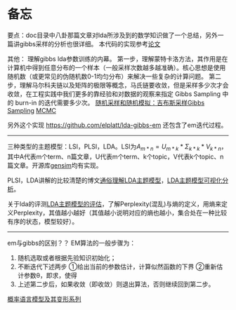 <script type="text/x-mathjax-config">
  MathJax.Hub.Config({
    extensions: ["tex2jax.js"],
    jax: ["input/TeX", "output/HTML-CSS"],
    tex2jax: {
      inlineMath: [ ['$','$'], ["\\(","\\)"] ],
      displayMath: [ ['$$','$$'], ["\\[","\\]"] ],
      processEscapes: true
    },
    "HTML-CSS": { availableFonts: ["TeX"] }
  });
</script>
<script type="text/javascript" src="http://cdn.mathjax.org/mathjax/latest/MathJax.js?config=default"></script>
# 备忘

要点：doc目录中八卦那篇文章对lda所涉及到的数学知识做了一个总结，另外一篇讲gibbs采样的分析也很详细。
本代码的实现参考[论文](http://www.pnas.org/content/101/suppl_1/5228.full.pdf)

其他：
理解gibbs lda参数训练的内幕。
第一步，理解蒙特卡洛方法，其作用是在计算机中得到任意分布的一个样本（一般采样次数越多越准确）。核心思想是使用随机数（或更常见的伪随机数0-1均匀分布）来解决一些复杂的计算问题。
第二步，理解马尔科夫链以及矩阵的极限等概念，马氏链要收敛，但是采样多少次才会收敛，在工程实践中我们更多的靠经验和对数据的观察来指定 Gibbs Sampling 中的 burn-in 的迭代需要多少次。
[随机采样和随机模拟：吉布斯采样Gibbs Sampling](http://blog.csdn.net/pipisorry/article/details/51373090)
[MCMC](http://www.ctolib.com/topics-105669.html)

另外这个实现 https://github.com/elplatt/lda-gibbs-em 还包含了em迭代过程。

---

三种类型的主题模型：LSI，PLSI，LDA。LSI为$A_{m*n}=U_{m*k}*\Sigma_{k*k}*V_{k*n}$，其中A代表m个term、n篇文章，U代表m个term、k个topic，V代表k个topic、n篇文章。开源库[gensim](https://github.com/mahatmaWM/gensim)均有实现。

PLSI，LDA讲解的比较清楚的博文[通俗理解LDA主题模型](http://blog.csdn.net/v_july_v/article/details/41209515)，[LDA主题模型可视化分析](http://cpsievert.github.io/LDAvis/reviews/vis/#topic=1&lambda=0&term=)。

关于lda的评测[LDA主题模型的评估](http://blog.csdn.net/pipisorry/article/details/42460023)，了解Perplexity(混乱)与熵的定义，用熵来定义Perplexity，其值越小越好（其值越小说明对应的熵也越小，集合处在一种比较有序的状态，模型较好）。

---

em与gibbs的区别？？
EM算法的一般步骤为：

1. 随机选取或者根据先验知识初始化；
2. 不断迭代下述两步
①给出当前的参数估计，计算似然函数的下界
②重新估计参数θ，即求，使得
3. 上述第二步后，如果收敛（即收敛）则退出算法，否则继续回到第二步。

[概率语言模型及其变形系列](http://www.52nlp.cn/%E6%A6%82%E7%8E%87%E8%AF%AD%E8%A8%80%E6%A8%A1%E5%9E%8B%E5%8F%8A%E5%85%B6%E5%8F%98%E5%BD%A2%E7%B3%BB%E5%88%97-lda%E5%8F%8Agibbs-sampling)
